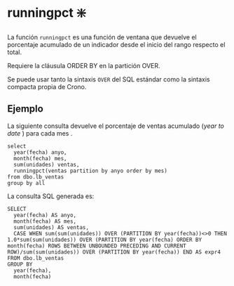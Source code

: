 ﻿---
SidebarGroup: "Funciones de agregación"
Autogenerated: true
---

# runningpct ❇️

La función `runningpct` es una función de ventana que devuelve el porcentaje acumulado de un indicador desde el inicio del rango respecto el total.

Requiere la cláusula ORDER BY en la partición OVER.

Se puede usar tanto la sintaxis `OVER` del SQL estándar como la sintaxis compacta propia de Crono.

## Ejemplo

La siguiente consulta devuelve el porcentaje de ventas acumulado (*year to date* ) para cada mes .

```
select 
  year(fecha) anyo,
  month(fecha) mes,
  sum(unidades) ventas,
  runningpct(ventas partition by anyo order by mes)
from dbo.lb_ventas
group by all
```

La consulta SQL generada es:

```
SELECT
  year(fecha) AS anyo,
  month(fecha) AS mes,
  sum(unidades) AS ventas,
  CASE WHEN sum(sum(unidades)) OVER (PARTITION BY year(fecha))<>0 THEN 1.0*sum(sum(unidades)) OVER (PARTITION BY year(fecha) ORDER BY month(fecha) ROWS BETWEEN UNBOUNDED PRECEDING AND CURRENT ROW)/sum(sum(unidades)) OVER (PARTITION BY year(fecha)) END AS expr4
FROM dbo.lb_ventas
GROUP BY
  year(fecha),
  month(fecha)
```


